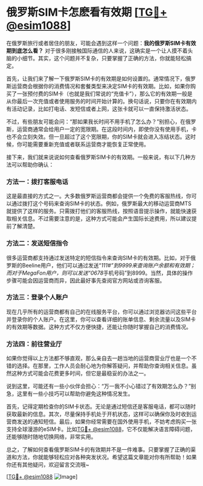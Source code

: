 # 俄罗斯SIM卡怎麽看有效期 [[TG💪+ @esim1088](https://t.me/s/esim1088)]

在俄罗斯旅行或者居住的朋友，可能会遇到这样一个问题：**我的俄罗斯SIM卡有效期到底怎么看？** 对于很多刚接触国际通信的人来说，这确实是一个让人摸不着头脑的小细节。其实，这个问题并不复杂，只要掌握了正确的方法，你就能轻松搞定。

首先，让我们来了解一下俄罗斯SIM卡的有效期是如何设置的。通常情况下，俄罗斯运营商会根据你的消费情况和套餐类型来决定SIM卡的有效期。比如，如果你购买了一张预付费的SIM卡（也就是我们常说的“充值卡”），那么它的有效期一般是从你最后一次充值或者使用服务的时间开始计算的。换句话说，只要你在有效期内有活动记录，比如打电话、发短信或者上网，这张卡就可以一直保持激活状态。

不过，有些朋友可能会问：“那如果我长时间不用手机了怎么办？”别担心，在俄罗斯，运营商通常会给用户一定的宽限期。在这段时间内，即使你没有使用手机，卡也不会立刻失效。但一旦超过了这个宽限期，你的SIM卡就会进入冻结状态。这时候，你可能需要重新充值或者联系运营商才能恢复正常使用。

接下来，我们就来说说如何查看俄罗斯SIM卡的有效期。一般来说，有以下几种方法可以帮助你确认：

### 方法一：拨打客服电话

这是最直接的方式之一。大多数俄罗斯运营商都会提供一个免费的客服热线，你可以通过拨打这个号码来查询SIM卡的状态。例如，俄罗斯最大的移动运营商MTS就提供了这样的服务。只需拨打他们的客服热线，按照语音提示操作，就能快速获取相关信息。不过需要注意的是，这种方式可能会产生国际长途费用，所以建议提前了解清楚。

### 方法二：发送短信指令

很多运营商都支持通过发送特定的短信指令来查询SIM卡的有效期。比如，对于俄罗斯的Beeline用户，他们可以通过发送“*111#”到9999来查询账户余额和有效期；而对于MegaFon用户，则可以发送“0678*手机号码”到8999。当然，具体的操作步骤可能会因运营商而异，因此最好事先查阅官方网站或咨询客服。

### 方法三：登录个人账户

现在几乎所有的运营商都有自己的在线服务平台，你可以通过浏览器访问这些平台并登录你的个人账户。在这里，你可以查看详细的账单信息、剩余流量以及SIM卡的有效期等数据。这种方式不仅方便快捷，还能让你随时掌握自己的消费情况。

### 方法四：前往营业厅

如果你觉得以上方法都不够直观，那么亲自去一趟当地的运营商营业厅也是一个不错的选择。在那里，工作人员会耐心地为你解答疑问，并帮助你查询相关信息。虽然这种方式可能会花费更多时间，但它是最稳妥的办法之一。

说到这里，可能还有一些小伙伴会担心：“万一我不小心错过了有效期怎么办？”别急，这里有一些小技巧可以帮助你避免这种情况发生。

首先，记得定期检查你的SIM卡状态。无论是通过短信还是客服电话，都可以随时获取最新的信息。其次，尽量保持手机处于开机状态，这样可以确保你及时收到运营商发送的通知短信。最后，如果你经常需要在国外使用手机，不妨考虑购买一张支持全球漫游的eSIM卡。比如[TG💪+ @esim1088](https://t.me/s/esim1088)，它不仅能解决语言障碍问题，还能够随时随地切换网络，非常实用。

总之，了解如何查看俄罗斯SIM卡的有效期并不是一件难事。只要掌握了正确的渠道和方法，你就能够轻松应对各种突发状况。希望这篇文章能对你有所帮助！如果你还有其他疑问，欢迎留言交流哦~

[[TG💪+ @esim1088](https://t.me/s/esim1088) ![Image](https://i.postimg.cc/4NQfJmqS/Snipaste-2025-05-13-00-14-12.png)]